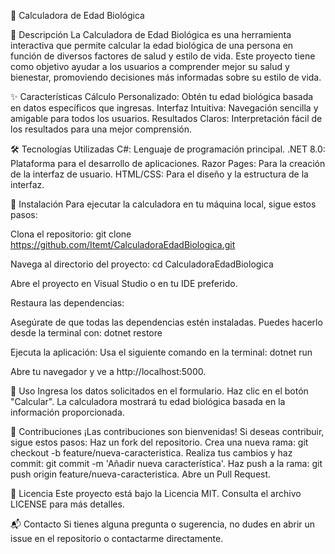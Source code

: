 🌱 Calculadora de Edad Biológica

📖 Descripción
La Calculadora de Edad Biológica es una herramienta interactiva que permite calcular la edad biológica de una persona en función de diversos factores de salud y estilo de vida. Este proyecto tiene como objetivo ayudar a los usuarios a comprender mejor su salud y bienestar, promoviendo decisiones más informadas sobre su estilo de vida.

✨ Características
Cálculo Personalizado: Obtén tu edad biológica basada en datos específicos que ingresas.
Interfaz Intuitiva: Navegación sencilla y amigable para todos los usuarios.
Resultados Claros: Interpretación fácil de los resultados para una mejor comprensión.

🛠️ Tecnologías Utilizadas
C#: Lenguaje de programación principal.
.NET 8.0: Plataforma para el desarrollo de aplicaciones.
Razor Pages: Para la creación de la interfaz de usuario.
HTML/CSS: Para el diseño y la estructura de la interfaz.

🚀 Instalación
Para ejecutar la calculadora en tu máquina local, sigue estos pasos:

Clona el repositorio:
git clone https://github.com/Itemt/CalculadoraEdadBiologica.git

Navega al directorio del proyecto:
cd CalculadoraEdadBiologica

Abre el proyecto en Visual Studio o en tu IDE preferido.

Restaura las dependencias:

Asegúrate de que todas las dependencias estén instaladas. Puedes hacerlo desde la terminal con:
dotnet restore

Ejecuta la aplicación:
Usa el siguiente comando en la terminal:
dotnet run

Abre tu navegador y ve a http://localhost:5000.

🧭 Uso
Ingresa los datos solicitados en el formulario.
Haz clic en el botón "Calcular".
La calculadora mostrará tu edad biológica basada en la información proporcionada.

🤝 Contribuciones
¡Las contribuciones son bienvenidas! Si deseas contribuir, sigue estos pasos:
Haz un fork del repositorio.
Crea una nueva rama: git checkout -b feature/nueva-caracteristica.
Realiza tus cambios y haz commit: git commit -m 'Añadir nueva característica'.
Haz push a la rama: git push origin feature/nueva-caracteristica.
Abre un Pull Request.

📜 Licencia
Este proyecto está bajo la Licencia MIT. Consulta el archivo LICENSE para más detalles.

📬 Contacto
Si tienes alguna pregunta o sugerencia, no dudes en abrir un issue en el repositorio o contactarme directamente.
